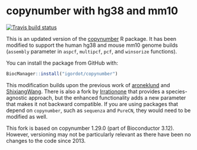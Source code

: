 # copynumber with hg38 and mm10

<!-- badges: start -->
[![Travis build status](https://travis-ci.org/igordot/copynumber.svg?branch=master)](https://travis-ci.org/igordot/copynumber)
<!-- badges: end -->

This is an updated version of the [copynumber](http://bioconductor.org/packages/release/bioc/html/copynumber.html) R package. It has been modified to support the human hg38 and mouse mm10 genome builds (`assembly` parameter in `aspcf`, `multipcf`, `pcf`, and `winsorize` functions).

You can install the package from GitHub with:

```r
BiocManager::install("igordot/copynumber")
```

This modification builds upon the previous work of [aroneklund](https://github.com/aroneklund/copynumber) and [ShixiangWang](https://github.com/ShixiangWang/copynumber). There is also a fork by [Irrationone](https://github.com/Irrationone/copynumber) that provides a species-agnostic approach, but the enhanced functionality adds a new parameter that makes it not backward compatible. If you are using packages that depend on `copynumber`, such as `sequenza` and `PureCN`, they would need to be modified as well.

This fork is based on copynumber 1.29.0 (part of Bioconductor 3.12). However, versioning may not be particularly relevant as there have been no changes to the code since 2013.

